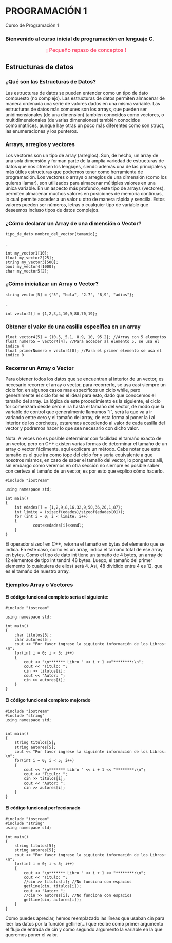 # PROGRAMACIÓN 1
Curso de Programación 1

### Bienvenido al curso inicial de programación en lenguaje C.

<p style="color:#f92850; font-size: 16px; text-align:center;">¡ Pequeño repaso de conceptos !</p>

## Estructuras de datos

### ¿Qué son las Estructuras de Datos?

Las estructuras de datos se pueden entender como un tipo de dato compuesto (no complejo). Las estructuras de datos permiten almacenar de manera ordenada una serie de valores dados en una misma variable. Las estructuras de datos más comunes son los arrays, que pueden ser unidimensionales (de una dimensión) también conocidos como vectores, o multidimensionales (de varias dimensiones) también conocidos como matrices, aunque hay otras un poco más diferentes como son struct, las enumeraciones y los punteros.

### Arrays, arreglos y vectores

Los vectores son un tipo de array (arreglos). Son, de hecho, un array de una sola dimensión y forman parte de la amplia variedad de estructuras de datos que nos ofrecen los lengiajes, siendo además una de las principales y más útiles estructuras que podremos tener como herramienta de programación. Los vectores o arrays o arreglos de una dimensión (como los quieras llamar), son utilizados para almacenar múltiples valores en una única variable. En un aspecto más profundo, este tipo de arrays (vectores), permiten almacenar muchos valores en posiciones de memoria continuas, lo cual permite acceder a un valor u otro de manera rápida y sencilla. Estos valores pueden ser números, letras o cualquier tipo de variable que deseemos incluso tipos de datos complejos.

### ¿Cómo declarar un Array de una dimensión o Vector?

    tipo_de_dato nombre_del_vector[tamanio];
.

    int my_vector1[10];
    float my_vector2[25];
    string my_vector3[500];
    bool my_vector4[1000];
    char my_vector5[2];

### ¿Cómo inicializar un Array o Vector?
    string vector[5] = {"5", "hola", "2.7", "8,9", "adios"};
.

    int vector2[] = {1,2,3,4,10,9,80,70,19};
    
### Obtener el valor de una casilla específica en un array 

    float vector4[5] = {10.5, 5.1, 8.9, 10, 95.2}; //Array con 5 elementos
    float numero5 = vector4[4]; //Para acceder al elemento 5, se usa el índice 4
    float primerNumero = vector4[0]; //Para el primer elemento se usa el índice 0



### Recorrer un Array o Vector

Para obtener todos los datos que se encuentran al interior de un vector, es necesario recorrer el array o vector, para recorrerlo, se usa casi siempre un ciclo for, en algunos casos mas específicos un ciclo while, pero generalmente el ciclo for es el ideal para esto, dado que conocemos el tamaño del array. La lógica de este procedimiento es la siguiente, el ciclo for comenzara desde cero e ira hasta el tamaño del vector, de modo que la variable de control que generalmente llamamos "i", será la que va a ir variando entre cero y el tamaño del array, de esta forma al poner la i al interior de los corchetes, estaremos accediendo al valor de cada casilla del vector y podremos hacer lo que sea necesario con dicho valor.

Nota: A veces no es posible determinar con facilidad el tamaño exacto de un vector, pero en C++ existen varias formas de determinar el tamaño de un array o vector fácilmente, aquí explicare un método. Cabe notar que este tamaño es el que ira como tope del ciclo for y sería equivalente a que nosotros mismos, en caso de saber el tamaño del vector, lo pongamos allí, sin embargo como veremos en otra sección no siempre es posible saber con certeza el tamaño de un vector, es por esto que explico cómo hacerlo.

    #include "iostream"
    
    using namespace std;
    
    int main()
    {
        int edades[] = {1,2,9,8,16,32,9,50,36,20,1,87};
        int limite = (sizeof(edades)/sizeof(edades[0]));
        for (int i = 0; i < limite; i++)
        {
                cout<<edades[i]<<endl;
        }
    }


El operador sizeof en C++, retorna el tamaño en bytes del elemento que se indica. En este caso, como es un array, indica el tamaño total de ese array en bytes. Como el tipo de dato int tiene un tamaño de 4 bytes, un array de 12 elementos de tipo int tendrá 48 bytes. Luego, el tamaño del primer elemento (o cualquiera de ellos) será 4. Así, 48 dividido entre 4 es 12, que es el tamaño de nuestro array.


### Ejemplos Array o Vectores
#### El código funcional completo sería el siguiente:

    #include "iostream"
    
    using namespace std;
    
    int main()
    {
        char titulos[5];
        char autores[5];
        cout << "Por favor ingrese la siguiente información de los Libros: \n";
        for(int i = 0; i < 5; i++)
        {
            cout << "\n******* Libro " << i + 1 <<"********:\n";
            cout << "Titulo: ";
            cin >> titulos[i];
            cout << "Autor: ";
            cin >> autores[i];
        }
    }


#### El código funcional completo mejorado


    #include "iostream"
    #include "string"
    using namespace std;
    
    
    int main()
    {
        string titulos[5];
        string autores[5];
        cout << "Por favor ingrese la siguiente información de los Libros: \n";
        for(int i = 0; i < 5; i++)
        {
            cout << "\n******* Libro " << i + 1 << "********:\n";
            cout << "Titulo: ";
            cin >> titulos[i];
            cout << "Autor: ";
            cin >> autores[i];
        }
    }

#### El código funcional perfeccionado

    #include "iostream"
    #include "string"
    using namespace std;
    
    int main()
    {
        string titulos[5];
        string autores[5];
        cout << "Por favor ingrese la siguiente información de los Libros: \n";
        for(int i = 0; i < 5; i++)
        {
            cout << "\n******* Libro " << i + 1 << "********:\n";
            cout << "Titulo: ";
            //cin >> titulos[i]; //No funciona con espacios
            getline(cin, titulos[i]);
            cout << "Autor: ";
            //cin >> autores[i]; //No funciona con espacios
            getline(cin, autores[i]);
        }
    }

Como puedes apreciar, hemos reemplazado las líneas que usaban cin para leer los datos por la función getline(...) que recibe como primer argumento el flujo de entrada de cin y como segundo argumento la variable en la que queremos poner el valor.


